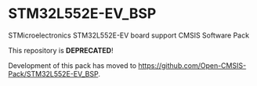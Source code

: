 # STM32L552E-EV_BSP
STMicroelectronics STM32L552E-EV board support CMSIS Software Pack

This repository is **DEPRECATED**!

Development of this pack has moved to https://github.com/Open-CMSIS-Pack/STM32L552E-EV_BSP.
